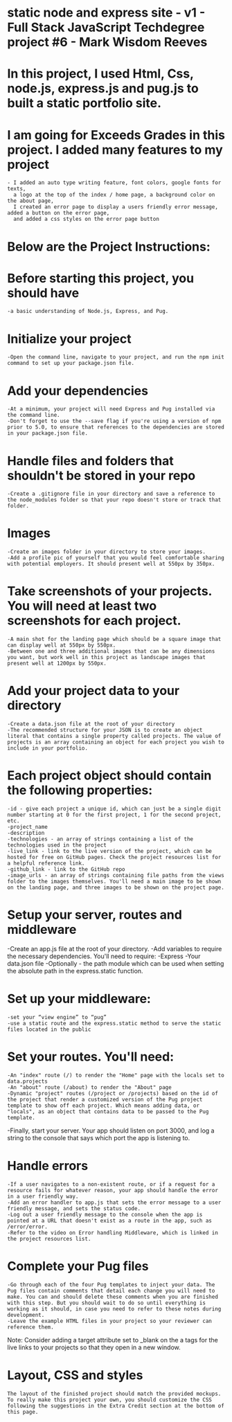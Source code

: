 
# static node and express site - v1 - Full Stack JavaScript Techdegree project #6 - Mark Wisdom Reeves

# In this project, I used Html, Css, node.js, express.js and pug.js to built a static portfolio site.

# I am going for Exceeds Grades in this project. I added many features to my project
    - I added an auto type writing feature, font colors, google fonts for texts,
      a logo at the top of the index / home page, a background color on the about page,
      I created an error page to display a users friendly error message, added a button on the error page,
      and added a css styles on the error page button

# Below are the Project Instructions:
 
# Before starting this project, you should have
    -a basic understanding of Node.js, Express, and Pug.

# Initialize your project
    -Open the command line, navigate to your project, and run the npm init command to set up your package.json file.

# Add your dependencies
    -At a minimum, your project will need Express and Pug installed via the command line.
    -Don't forget to use the --save flag if you're using a version of npm prior to 5.0, to ensure that references to the dependencies are stored in your package.json file.

# Handle files and folders that shouldn't be stored in your repo
    -Create a .gitignore file in your directory and save a reference to the node_modules folder so that your repo doesn't store or track that folder.

# Images
    -Create an images folder in your directory to store your images.
    -Add a profile pic of yourself that you would feel comfortable sharing with potential employers. It should present well at 550px by 350px.

# Take screenshots of your projects. You will need at least two screenshots for each project.
    -A main shot for the landing page which should be a square image that can display well at 550px by 550px.
    -Between one and three additional images that can be any dimensions you want, but work well in this project as landscape images that present well at 1200px by 550px.


# Add your project data to your directory
    -Create a data.json file at the root of your directory
    -The recommended structure for your JSON is to create an object literal that contains a single property called projects. The value of projects is an array containing an object for each project you wish to include in your portfolio.

# Each project object should contain the following properties:
    -id - give each project a unique id, which can just be a single digit number starting at 0 for the first project, 1 for the second project, etc.
    -project_name
    -description
    -technologies - an array of strings containing a list of the technologies used in the project
    -live_link - link to the live version of the project, which can be hosted for free on GitHub pages. Check the project resources list for a helpful reference link.
    -github_link - link to the GitHub repo
    -image_urls - an array of strings containing file paths from the views folder to the images themselves. You'll need a main image to be shown on the landing page, and three images to be shown on the project page.

# Setup your server, routes and middleware
-Create an app.js file at the root of your directory.
-Add variables to require the necessary dependencies. You'll need to require:
    -Express
    -Your data.json file
    -Optionally - the path module which can be used when   setting the absolute path in the express.static function.

# Set up your middleware:
    -set your “view engine” to “pug”
    -use a static route and the express.static method to serve the static files located in the public 
    
# Set your routes. You'll need:
    -An "index" route (/) to render the "Home" page with the locals set to data.projects
    -An "about" route (/about) to render the "About" page
    -Dynamic "project" routes (/project or /projects) based on the id of the project that render a customized version of the Pug project template to show off each project. Which means adding data, or "locals", as an object that contains data to be passed to the Pug template.

-Finally, start your server. Your app should listen on port 3000, and log a string to the console that  says which port the app is listening to.

# Handle errors
    -If a user navigates to a non-existent route, or if a request for a resource fails for whatever reason, your app should handle the error in a user friendly way.
    -Add an error handler to app.js that sets the error message to a user friendly message, and sets the status code.
    -Log out a user friendly message to the console when the app is pointed at a URL that doesn't exist as a route in the app, such as /error/error.
    -Refer to the video on Error handling Middleware, which is linked in the project resources list.

# Complete your Pug files
    -Go through each of the four Pug templates to inject your data. The Pug files contain comments that detail each change you will need to make. You can and should delete these comments when you are finished with this step. But you should wait to do so until everything is working as it should, in case you need to refer to these notes during development.
    -Leave the example HTML files in your project so your reviewer can reference them.
Note: Consider adding a target attribute set to _blank on the a tags for the live links to your projects so that they open in a new window.

# Layout, CSS and styles
    The layout of the finished project should match the provided mockups.
    To really make this project your own, you should customize the CSS following the suggestions in the Extra Credit section at the bottom of this page.


